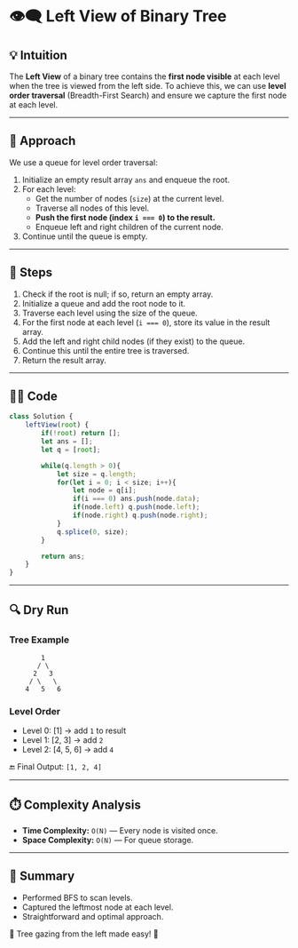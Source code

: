 # 👁️‍🗨️ Left View of Binary Tree

## 💡 Intuition
The **Left View** of a binary tree contains the **first node visible** at each level when the tree is viewed from the left side. To achieve this, we can use **level order traversal** (Breadth-First Search) and ensure we capture the first node at each level.

---

## 🚀 Approach
We use a queue for level order traversal:
1. Initialize an empty result array `ans` and enqueue the root.
2. For each level:
   - Get the number of nodes (`size`) at the current level.
   - Traverse all nodes of this level.
   - **Push the first node (index `i === 0`) to the result.**
   - Enqueue left and right children of the current node.
3. Continue until the queue is empty.

---

## 📌 Steps
1. Check if the root is null; if so, return an empty array.
2. Initialize a queue and add the root node to it.
3. Traverse each level using the size of the queue.
4. For the first node at each level (`i === 0`), store its value in the result array.
5. Add the left and right child nodes (if they exist) to the queue.
6. Continue this until the entire tree is traversed.
7. Return the result array.

---

## 🧑‍💻 Code
```javascript
class Solution {
    leftView(root) {
        if(!root) return [];
        let ans = [];
        let q = [root];

        while(q.length > 0){
            let size = q.length;
            for(let i = 0; i < size; i++){
                let node = q[i];
                if(i === 0) ans.push(node.data);
                if(node.left) q.push(node.left);
                if(node.right) q.push(node.right);
            }
            q.splice(0, size);
        }

        return ans;
    }
}
```

---

## 🔍 Dry Run
### Tree Example
```
        1
       / \
      2   3
     / \   \
    4   5   6
```
### Level Order
- Level 0: [1] → add `1` to result
- Level 1: [2, 3] → add `2`
- Level 2: [4, 5, 6] → add `4`

🔚 Final Output: `[1, 2, 4]`

---

## ⏱️ Complexity Analysis
- **Time Complexity:** `O(N)` — Every node is visited once.
- **Space Complexity:** `O(N)` — For queue storage.

---

## 🎯 Summary
- Performed BFS to scan levels.
- Captured the leftmost node at each level.
- Straightforward and optimal approach.

👀 Tree gazing from the left made easy! 🌲

